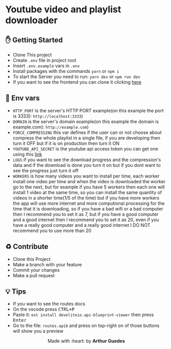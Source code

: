 # Youtube video and playlist downloader

## :hand: Getting Started
- Clone This project
- Create `.env` file in project root
- Insert `.env.example` vars in `.env`
- Install packages with the commands `yarn` or `npm i`
- To start the Server you need to run: `yarn dev` or `npm run dev`
- If you want to see the frontend you can clone it clicking [here](https://github.com/arthurguedes375/youtube-video-and-playlist-downloader-frontend/settings)

## :satellite: Env vars
- ` HTTP_PORT ` is the server's HTTP PORT example(on this example the port is 3333): ` http://localhost:3333 `)
- ` DOMAIN ` is the server's domain example(on this example the domain is example.com): ` http://example.com `)
- ` FORCE_COMPRESSING ` this var defines if the user can or not choose  about compress the whole playlist in a single file, if you are developing then turn it OFF but if it is on production then turn it ON
- ` YOUTUBE_API_SECRET ` is the youtube api access token you can get one using this [link](https://developers.google.com/youtube/registering_an_application)
- ` LOGS ` if you want to see the download progress and the compression's data and if the download is done you turn it on but if you dont want to see the progress just turn it off
- ` WORKERS ` is how many videos you want to install per time, each worker install one video per time and when the video is downloaded the worker go to the next, but for example if you have 5 workers then each one will install 1 video at the same time, so you can install the same quantity of videos in a shorter time(1/5 of the time) but if you have more workers the app will use more internet and more computional processing for the time that it is downloading, so if you have a bad wifi or a bad computer then I recommend you to set it as 7, but if you have a good computer and a good internet then I recommend you to set it as 20, even if you have a really good computer and a really good internet I DO NOT recommend you to use more than 20

## :recycle: Contribute
- Clone this Project
- Make a branch with your feature
- Commit your changes
- Make a pull request

## :bulb: Tips
- If you want to see the routes docs
- On the vscode press <kbd>CTRL+P</kbd>
- Paste it: `ext install develiteio.api-blueprint-viewer` then press <kbd>Enter</kbd>
- Go to the file: `routes.apib` and press on top-right on of those buttons will show you a preview

<p align="center">Made with :heart: by <strong>Arthur Guedes</strong></p>
